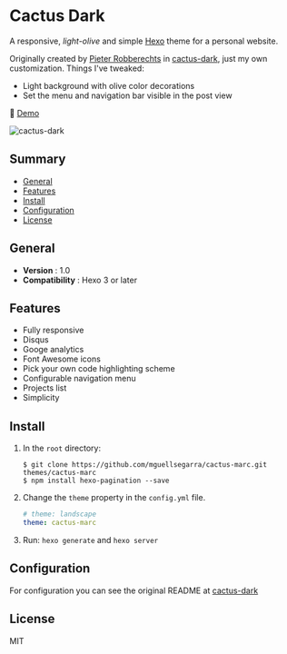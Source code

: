 # Cactus Dark

A responsive, *light-olive* and simple [Hexo](http://hexo.io) theme for a personal website.

Originally created by [Pieter Robberechts](https://github.com/probberechts) in [cactus-dark](https://github.com/probberechts/cactus-dark), just my own customization. Things I've tweaked:

- Light background with olive color decorations
- Set the menu and navigation bar visible in the post view

:cactus: [Demo](https://mguellsegarra.github.io)  

![cactus-dark](https://cloud.githubusercontent.com/assets/2175271/19885143/62e9269c-a01d-11e6-8e26-e36a36201d88.png)

## Summary

- [General](#general)
- [Features](#features)
- [Install](#install)
- [Configuration](#configuration)
- [License](#license)

## General

- **Version** : 1.0
- **Compatibility** : Hexo 3 or later

## Features

- Fully responsive
- Disqus
- Googe analytics
- Font Awesome icons
- Pick your own code highlighting scheme
- Configurable navigation menu
- Projects list
- Simplicity

## Install
1. In the `root` directory:

    ```git
    $ git clone https://github.com/mguellsegarra/cactus-marc.git themes/cactus-marc
    $ npm install hexo-pagination --save
    ```

2. Change the `theme` property in the `config.yml` file.

    ```yml
    # theme: landscape
    theme: cactus-marc
    ```

3. Run: `hexo generate` and `hexo server`

## Configuration
For configuration you can see the original README at [cactus-dark](https://github.com/probberechts/cactus-dark)

## License
MIT
